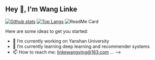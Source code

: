 ## Hey 👋, I'm Wang Linke
[![Github stats](https://github-readme-stats.vercel.app/api?username=YourUsername&show_icons=true&include_all_commits=true)](https://github.com/wanglinke521/github-readme-stats)
[![Top Langs](https://github-readme-stats.vercel.app/api/top-langs/?username=wanglinke521&layout=compact)](https://github.com/wanglinke521/github-readme-stats)
![ReadMe Card](https://github-readme-stats.vercel.app/api/pin/?username=wanglinke521&repo=wanglinke)


Here are some ideas to get you started:

- 🔭 I’m currently working on Yanshan University
- 🌱 I’m currently learning deep learning and recommender systems
- 📫 How to reach me: linkewangying@163.com
 ...
-->
